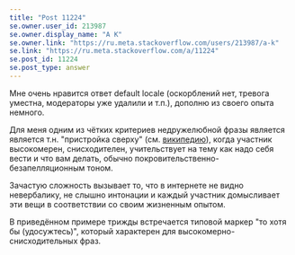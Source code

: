 ```yaml
---
title: "Post 11224"
se.owner.user_id: 213987
se.owner.display_name: "A K"
se.owner.link: "https://ru.meta.stackoverflow.com/users/213987/a-k"
se.link: "https://ru.meta.stackoverflow.com/a/11224"
se.post_id: 11224
se.post_type: answer
---
```

<p>Мне очень нравится ответ default locale (оскорблений нет, тревога уместна, модераторы уже удалили и т.п.), дополню из своего опыта немного.</p>
<p>Для меня одним из чётких критериев недружелюбной фразы является является т.н. &quot;пристройка сверху&quot; (см. <a href="https://ru.wikipedia.org/wiki/%D0%9F%D1%80%D0%B8%D1%81%D1%82%D1%80%D0%BE%D0%B9%D0%BA%D0%B0_(%D0%BF%D1%81%D0%B8%D1%85%D0%BE%D0%BB%D0%BE%D0%B3%D0%B8%D1%8F)" rel="nofollow noreferrer">википедию</a>), когда участник высокомерен, снисходителен, учительствует на тему как надо себя вести и что вам делать, обычно покровительственно-безапелляционным тоном.</p>
<p>Зачастую сложность вызывает то, что в интернете не видно невербалику, не слышно интонации и каждый участник домысливает эти вещи в соответствии со своим жизненным опытом.</p>
<p>В приведённом примере трижды встречается типовой маркер &quot;то хотя бы (удосужтесь)&quot;, который характерен для высокомерно-снисходительных фраз.</p>
